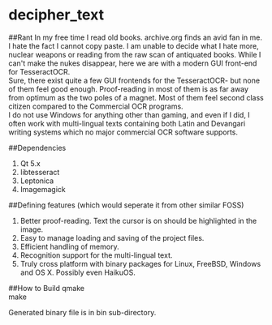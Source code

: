 # decipher_text
##Rant
In my free time I read old books. archive.org finds an avid fan in me. I hate the fact I cannot copy paste. I am unable to decide what I hate more, nuclear weapons or reading from the raw scan of antiquated books. While I can't make the nukes disappear, here we are with a modern GUI front-end for TesseractOCR.  
Sure, there exist quite a few GUI frontends for the TesseractOCR- but none of them feel good enough. Proof-reading in most of them is as far away from optimum as the two poles of a magnet. Most of them feel second class citizen compared to the Commercial OCR programs.  
I do not use Windows for anything other than gaming, and even if I did, I often work with multi-lingual texts containing both Latin and Devangari writing systems which no major commercial OCR software supports.  

##Dependencies
1. Qt 5.x   
2. libtesseract  
3. Leptonica  
4. Imagemagick  

##Defining features (which would seperate it from other similar FOSS)
1. Better proof-reading. Text the cursor is on should be highlighted in the image.  
2. Easy to manage loading and saving of the project files.  
3. Efficient handling of memory.  
4. Recognition support for the multi-lingual text.  
5. Truly cross platform with binary packages for Linux, FreeBSD, Windows and OS X. Possibly even HaikuOS.  

##How to Build
qmake  
make  

Generated binary file is in bin sub-directory.
